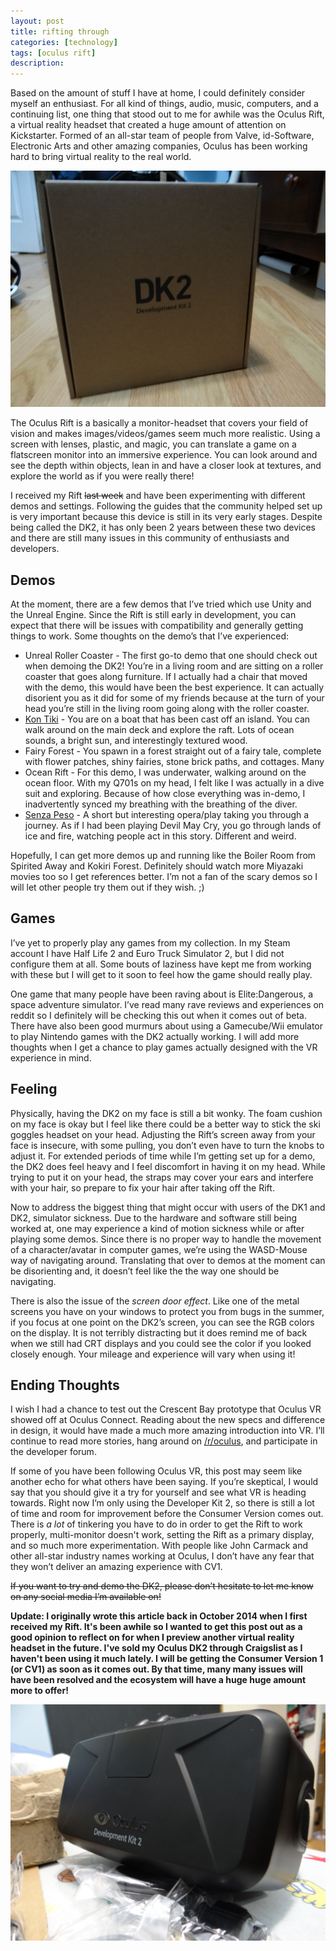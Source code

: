 ```yaml
---
layout: post
title: rifting through
categories: [technology]
tags: [oculus rift]
description: 
---
```


Based on the amount of stuff I have at home, I could definitely consider myself an enthusiast. For all kind of things, audio, music, computers, and a continuing list, one thing that stood out to me for awhile was the Oculus Rift, a virtual reality headset that created a huge amount of attention on Kickstarter. Formed of an all-star team of people from Valve, id-Software, Electronic Arts and other amazing companies, Oculus has been working hard to bring virtual reality to the real world.

<img src="/images/dkTWO.JPG" />

The Oculus Rift is a basically a monitor-headset that covers your field of vision and makes images/videos/games seem much more realistic. Using a screen with lenses, plastic, and magic, you can translate a game on a flatscreen monitor into an immersive experience. You can look around and see the depth within objects, lean in and have a closer look at textures, and explore the world as if you were really there!

I received my Rift <strike>last week</strike> and have been experimenting with different demos and settings. Following the guides that the community helped set up is very important because this device is still in its very early stages. Despite being called the DK2, it has only been 2 years between these two devices and there are still many issues in this community of enthusiasts and developers. 

<h2>Demos</h2>
At the moment, there are a few demos that I’ve tried which use Unity and the Unreal Engine. Since the Rift is still early in development, you can expect that there will be issues with compatibility and generally getting things to work. Some thoughts on the demo’s that I’ve experienced:
<ul>
	<li>Unreal Roller Coaster - The first go-to demo that one should check out when demoing the DK2! You’re in a living room and are sitting on a roller coaster that goes along furniture. If I actually had a chair that moved with the demo, this would have been the best experience. It can actually disorient you as it did for some of my friends because at the turn of your head you’re still in the living room going along with the roller coaster.</li>
	<li><a href="https://developer.oculusvr.com/forums/viewtopic.php?t=9135">Kon Tiki</a> - You are on a boat that has been cast off an island. You can walk around on the main deck and explore the raft. Lots of ocean sounds, a bright sun, and interestingly textured wood.</li>
	<li>Fairy Forest - You spawn in a forest straight out of a fairy tale, complete with flower patches, shiny fairies, stone brick paths, and cottages. Many</li>
	<li>Ocean Rift - For this demo, I was underwater, walking around on the ocean floor. With my Q701s on my head, I felt like I was actually in a dive suit and exploring. Because of how close everything was in-demo, I inadvertently synced my breathing with the breathing of the diver.</li>
	<li><a href="https://www.reddit.com/r/oculus/comments/2fdbzf/senza_peso_dk2_is_out_link/">Senza Peso</a> - A short but interesting opera/play taking you through a journey. As if I had been playing Devil May Cry, you go through lands of ice and fire, watching people act in this story. Different and weird.</li>
</ul>
Hopefully, I can get more demos up and running like the Boiler Room from Spirited Away and Kokiri Forest. Definitely should watch more Miyazaki movies too so I get references better. I’m not a fan of the scary demos so I will let other people try them out if they wish. ;)

<h2>Games</h2>
I’ve yet to properly play any games from my collection. In my Steam account I have Half Life 2 and Euro Truck Simulator 2, but I did not configure them at all. Some bouts of laziness have kept me from working with these but I will get to it soon to feel how the game should really play.

One game that many people have been raving about is Elite:Dangerous, a space adventure simulator. I’ve read many rave reviews and experiences on reddit so I definitely will be checking this out when it comes out of beta. There have also been good murmurs about using a Gamecube/Wii emulator to play Nintendo games with the DK2 actually working. I will add more thoughts when I get a chance to play games actually designed with the VR experience in mind.

<h2>Feeling</h2>
Physically, having the DK2 on my face is still a bit wonky. The foam cushion on my face is okay but I feel like there could be a better way to stick the ski goggles headset on your head. Adjusting the Rift’s screen away from your face is insecure, with some pulling, you don’t even have to turn the knobs to adjust it. For extended periods of time while I’m getting set up for a demo, the DK2 does feel heavy and I feel discomfort in having it on my head. While trying to put it on your head, the straps may cover your ears and interfere with your hair, so prepare to fix your hair after taking off the Rift.

Now to address the biggest thing that might occur with users of the DK1 and DK2, simulator sickness. Due to the hardware and software still being worked at, one may experience a kind of motion sickness while or after playing some demos. Since there is no proper way to handle the movement of a character/avatar in computer games, we’re using the WASD-Mouse way of navigating around. Translating that over to demos at the moment can be disorienting and, it doesn’t feel like the the way one should be navigating.

There is also the issue of the <em>screen door effect</em>. Like one of the metal screens you have on your windows to protect you from bugs in the summer, if you focus at one point on the DK2’s screen, you can see the RGB colors on the display. It is not terribly distracting but it does remind me of back when we still had CRT displays and you could see the color if you looked closely enough. Your mileage and experience will vary when using it!

<h2>Ending Thoughts </h2>
I wish I had a chance to test out the Crescent Bay prototype that Oculus VR showed off at Oculus Connect. Reading about the new specs and difference in design, it would have made a much more amazing introduction into VR. I’ll continue to read more stories, hang around on <a href="https://www.reddit.com/r/oculus/">/r/oculus</a>, and participate in the developer forum.

If some of you have been following Oculus VR, this post may seem like another echo for what others have been saying. If you’re skeptical, I would say that you should give it a try for yourself and see what VR is heading towards. Right now I’m only using the Developer Kit 2, so there is still a lot of time and room for improvement before the Consumer Version comes out. There is <em>a lot</em> of tinkering you have to do in order to get the Rift to work properly, multi-monitor doesn't work, setting the Rift as a primary display, and so much more experimentation. With people like John Carmack and other all-star industry names working at Oculus, I don’t have any fear that they won’t deliver an amazing experience with CV1.

<strike>If you want to try and demo the DK2, please don’t hesitate to let me know on any social media I’m available on!</strike>

<b>Update: I originally wrote this article back in October 2014 when I first received my Rift. It's been awhile so I wanted to get this post out as a good opinion to reflect on for when I preview another virtual reality headset in the future. I've sold my Oculus DK2 through Craigslist as I haven't been using it much lately. I will be getting the Consumer Version 1 (or CV1) as soon as it comes out. By that time, many many issues will have been resolved and the ecosystem will have a huge huge amount more to offer! </b>

<img src="/images/rift.JPG" />